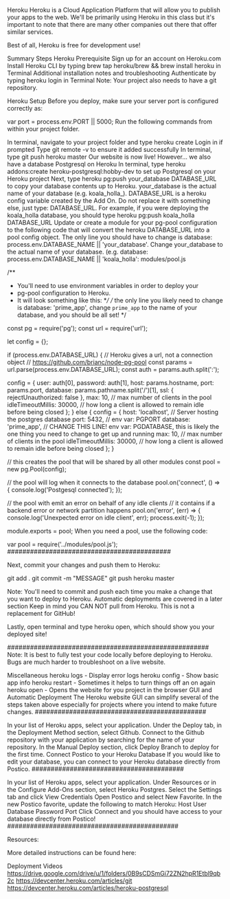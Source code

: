 Heroku
Heroku is a Cloud Application Platform that will allow you to publish your apps to the web. We'll be primarily using Heroku in this class but it's important to note that there are many other companies out there that offer similar services.

Best of all, Heroku is free for development use!

Summary Steps
Heroku Prerequisite
Sign up for an account on Heroku.com
Install Heroku CLI by typing brew tap heroku/brew && brew install heroku in Terminal
Additional installation notes and troubleshooting
Authenticate by typing heroku login in Terminal
Note: Your project also needs to have a git repository.

Heroku Setup
Before you deploy, make sure your server port is configured correctly as:

var port = process.env.PORT || 5000;
Run the following commands from within your project folder.

In terminal, navigate to your project folder and type heroku create
Login in if prompted
Type git remote -v to ensure it added successfully
In terminal, type git push heroku master
Our website is now live! However... we also have a database
Postgresql on Heroku
In terminal, type heroku addons:create heroku-postgresql:hobby-dev to set up Postgresql on your Heroku project
Next, type heroku pg:push your_database DATABASE_URL to copy your database contents up to Heroku. your_database is the actual name of your database (e.g. koala_holla_). DATABASE_URL is a heroku config variable created by the Add On. Do not replace it with something else, just type: DATABASE_URL. For example, if you were deploying the koala_holla database, you should type heroku pg:push koala_holla DATABASE_URL
Update or create a module for your pg-pool configuration to the following code that will convert the heroku DATABASE_URL into a pool config object. The only line you should have to change is database: process.env.DATABASE_NAME || 'your_database'. Change your_database to the actual name of your database. (e.g. database: process.env.DATABASE_NAME || 'koala_holla':
modules/pool.js

/**
* You'll need to use environment variables in order to deploy your
* pg-pool configuration to Heroku.
* It will look something like this:
**/
/* the only line you likely need to change is
 database: 'prime_app',
 change `prime_app` to the name of your database, and you should be all set!
*/

const pg = require('pg');
const url = require('url');

let config = {};

if (process.env.DATABASE_URL) {
  // Heroku gives a url, not a connection object
  // https://github.com/brianc/node-pg-pool
  const params = url.parse(process.env.DATABASE_URL);
  const auth = params.auth.split(':');

  config = {
    user: auth[0],
    password: auth[1],
    host: params.hostname,
    port: params.port,
    database: params.pathname.split('/')[1],
    ssl: { rejectUnauthorized: false },
    max: 10, // max number of clients in the pool
    idleTimeoutMillis: 30000, // how long a client is allowed to remain idle before being closed
  };
} else {
  config = {
    host: 'localhost', // Server hosting the postgres database
    port: 5432, // env var: PGPORT
    database: 'prime_app', // CHANGE THIS LINE! env var: PGDATABASE, this is likely the one thing you need to change to get up and running
    max: 10, // max number of clients in the pool
    idleTimeoutMillis: 30000, // how long a client is allowed to remain idle before being closed
  };
}

// this creates the pool that will be shared by all other modules
const pool = new pg.Pool(config);

// the pool will log when it connects to the database
pool.on('connect', () => {
  console.log('Postgesql connected');
});

// the pool with emit an error on behalf of any idle clients
// it contains if a backend error or network partition happens
pool.on('error', (err) => {
  console.log('Unexpected error on idle client', err);
  process.exit(-1);
});

module.exports = pool;
When you need a pool, use the following code:

var pool = require('../modules/pool.js');
###########################################

Next, commit your changes and push them to Heroku:

git add .
git commit -m "MESSAGE"
git push heroku master

Note: You'll need to commit and push each time you make a change that you want to deploy to Heroku. Automatic deployments are covered in a later section Keep in mind you CAN NOT pull from Heroku. This is not a replacement for GitHub!

Lastly, open terminal and type heroku open, which should show you your deployed site!

#####################################################
Note: It is best to fully test your code locally before deploying to Heroku. Bugs are much harder to troubleshoot on a live website.

Miscellaneous
heroku logs - Display error logs
heroku config - Show basic app info
heroku restart - Sometimes it helps to turn things off an on again
heroku open - Opens the website for you project in the browser
GUI and Automatic Deployment
The Heroku website GUI can simplify several of the steps taken above especially for projects where you intend to make future changes.
#############################################

In your list of Heroku apps, select your application.
Under the Deploy tab, in the Deployment Method section, select Github. Connect to the Github repository with your application by searching for the name of your repository.
In the Manual Deploy section, click Deploy Branch to deploy for the first time.
Connect Postico to your Heroku Database
If you would like to edit your database, you can connect to your Heroku database directly from Postico.
########################################

In your list of Heroku apps, select your application.
Under Resources or in the Configure Add-Ons section, select Heroku Postgres.
Select the Settings tab and click View Credentials
Open Postico and select New Favorite.
In the new Postico favorite, update the following to match Heroku:
Host
User
Database
Password
Port
Click Connect and you should have access to your database directly from Postico!
#############################################

Resources:

More detailed instructions can be found here:

Deployment Videos
https://drive.google.com/drive/u/1/folders/0B9sCDSmGi72ZN2hpR1Etbl9qb2c
https://devcenter.heroku.com/articles/git
https://devcenter.heroku.com/articles/heroku-postgresql
